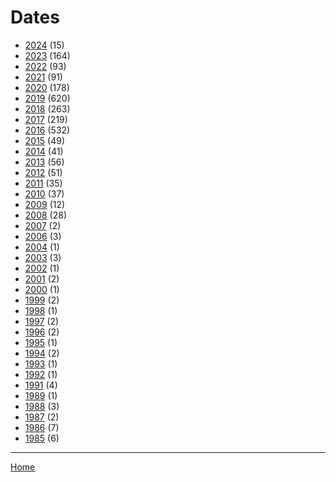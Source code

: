 # Dates

  * [2024](./2024/index.md) (15)
  * [2023](./2023/index.md) (164)
  * [2022](./2022/index.md) (93)
  * [2021](./2021/index.md) (91)
  * [2020](./2020/index.md) (178)
  * [2019](./2019/index.md) (620)
  * [2018](./2018/index.md) (263)
  * [2017](./2017/index.md) (219)
  * [2016](./2016/index.md) (532)
  * [2015](./2015/index.md) (49)
  * [2014](./2014/index.md) (41)
  * [2013](./2013/index.md) (56)
  * [2012](./2012/index.md) (51)
  * [2011](./2011/index.md) (35)
  * [2010](./2010/index.md) (37)
  * [2009](./2009/index.md) (12)
  * [2008](./2008/index.md) (28)
  * [2007](./2007/index.md) (2)
  * [2006](./2006/index.md) (3)
  * [2004](./2004/index.md) (1)
  * [2003](./2003/index.md) (3)
  * [2002](./2002/index.md) (1)
  * [2001](./2001/index.md) (2)
  * [2000](./2000/index.md) (1)
  * [1999](./1999/index.md) (2)
  * [1998](./1998/index.md) (1)
  * [1997](./1997/index.md) (2)
  * [1996](./1996/index.md) (2)
  * [1995](./1995/index.md) (1)
  * [1994](./1994/index.md) (2)
  * [1993](./1993/index.md) (1)
  * [1992](./1992/index.md) (1)
  * [1991](./1991/index.md) (4)
  * [1989](./1989/index.md) (1)
  * [1988](./1988/index.md) (3)
  * [1987](./1987/index.md) (2)
  * [1986](./1986/index.md) (7)
  * [1985](./1985/index.md) (6)

----

[Home](../index.md)
